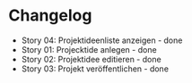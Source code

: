 # Changelog

- Story 04: Projektideenliste anzeigen - done
- Story 01: Projecktide anlegen - done
- Story 02: Projektidee editieren - done
- Story 03: Projekt veröffentlichen - done
